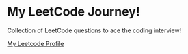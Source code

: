 # My LeetCode Journey!
Collection of LeetCode questions to ace the coding interview!

[My Leetcode Profile](https://leetcode.com/sudarshaana/)
